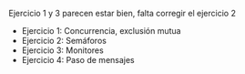 Ejercicio 1 y 3 parecen estar bien,
falta corregir el ejercicio 2

- Ejercicio 1: Concurrencia, exclusión mutua
- Ejercicio 2: Semáforos
- Ejercicio 3: Monitores
- Ejercicio 4: Paso de mensajes
